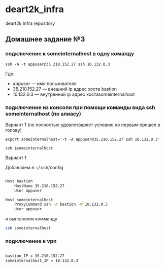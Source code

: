 # deart2k_infra
deart2k Infra repository


## Домашнее задание №3  

### подключение к someinternalhost в одну команду   

```ssh -A -t appuser@35.210.152.27 ssh 10.132.0.3 ```  

Где:  
- appuser — имя пользователя  
- 35.210.152.27 —  внешний ip адрес хоста bastion  
- 10.132.0.3  — внутренний ip адрес хостаsomeinternalhost  

### подключение из консоли при помощи команды вида ssh someinternalhost (по алиасу)

Вариант 1 (не полностью удовлетваряет условию но первым пришел в голову)

```
export someinternalhost='-t -A appuser@35.210.152.27 ssh 10.132.0.3'

ssh $someinternalhost
```

Вариант 1

Добавляем в ~/.ssh/config  

```bash

Host bastion
    HostName 35.210.152.27
    User appuser

Host someinternalhost
    ProxyCommand ssh -A bastion -W 10.132.0.3 
    User appuser

```

и выполняем комманду 
```bash
ssh someinternalhost
```

### подключение к vpn  

```bash

bastion_IP = 35.210.152.27
someinternalhost_IP = 10.132.0.3

```